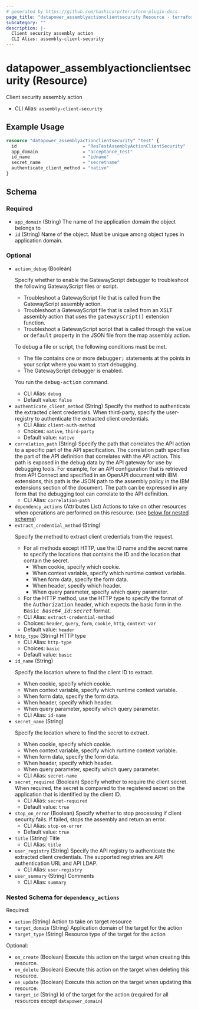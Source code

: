 ```yaml
---
# generated by https://github.com/hashicorp/terraform-plugin-docs
page_title: "datapower_assemblyactionclientsecurity Resource - terraform-provider-datapower"
subcategory: ""
description: |-
  Client security assembly action
  CLI Alias: assembly-client-security
---
```


# datapower_assemblyactionclientsecurity (Resource)

Client security assembly action
  - CLI Alias: `assembly-client-security`

## Example Usage

```terraform
resource "datapower_assemblyactionclientsecurity" "test" {
  id                         = "ResTestAssemblyActionClientSecurity"
  app_domain                 = "acceptance_test"
  id_name                    = "idname"
  secret_name                = "secretname"
  authenticate_client_method = "native"
}
```

<!-- schema generated by tfplugindocs -->
## Schema

### Required

- `app_domain` (String) The name of the application domain the object belongs to
- `id` (String) Name of the object. Must be unique among object types in application domain.

### Optional

- `action_debug` (Boolean) <p>Specify whether to enable the GatewayScript debugger to troubleshoot the following GatewayScript files or script.</p><ul><li>Troubleshoot a GatewayScript file that is called from the GatewayScript assembly action.</li><li>Troubleshoot a GatewayScript file that is called from an XSLT assembly action that uses the <tt>gatewayscript()</tt> extension function.</li><li>Troubleshoot a GatewayScript script that is called through the <tt>value</tt> or <tt>default</tt> property in the JSON file from the map assembly action.</li></ul><p>To debug a file or script, the following conditions must be met.</p><ul><li>The file contains one or more <tt>debugger;</tt> statements at the points in your script where you want to start debugging.</li><li>The GatewayScript debugger is enabled.</li></ul><p>You run the <tt>debug-action</tt> command.</p>
  - CLI Alias: `debug`
  - Default value: `false`
- `authenticate_client_method` (String) Specify the method to authenticate the extracted client credentials. When third-party, specify the user-registry to authenticate the extracted client credentials.
  - CLI Alias: `client-auth-method`
  - Choices: `native`, `third-party`
  - Default value: `native`
- `correlation_path` (String) Specify the path that correlates the API action to a specific part of the API specification. The correlation path specifies the part of the API definition that correlates with the API action. This path is exposed in the debug data by the API gateway for use by debugging tools. For example, for an API configuration that is retrieved from API Connect and specified in an OpenAPI document with IBM extensions, this path is the JSON path to the assembly policy in the IBM extensions section of the document. The path can be expressed in any form that the debugging tool can correlate to the API definition.
  - CLI Alias: `correlation-path`
- `dependency_actions` (Attributes List) Actions to take on other resources when operations are performed on this resource. (see [below for nested schema](#nestedatt--dependency_actions))
- `extract_credential_method` (String) <p>Specify the method to extract client credentials from the request.</p><ul><li>For all methods except HTTP, use the ID name and the secret name to specify the locations that contains the ID and the location that contain the secret. <ul><li>When cookie, specify which cookie.</li><li>When context variable, specify which runtime context variable.</li><li>When form data, specify the form data.</li><li>When header, specify which header.</li><li>When query parameter, specify which query parameter.</li></ul></li><li>For the HTTP method, use the HTTP type to specify the format of the <tt>Authorization</tt> header, which expects the basic form in the <tt>Basic <i>base64_id:secret</i></tt> format.</li></ul>
  - CLI Alias: `extract-credential-method`
  - Choices: `header`, `query`, `form`, `cookie`, `http`, `context-var`
  - Default value: `header`
- `http_type` (String) HTTP type
  - CLI Alias: `http-type`
  - Choices: `basic`
  - Default value: `basic`
- `id_name` (String) <p>Specify the location where to find the client ID to extract.</p><ul><li>When cookie, specify which cookie.</li><li>When context variable, specify which runtime context variable.</li><li>When form data, specify the form data.</li><li>When header, specify which header.</li><li>When query parameter, specify which query parameter.</li></ul>
  - CLI Alias: `id-name`
- `secret_name` (String) <p>Specify the location where to find the secret to extract.</p><ul><li>When cookie, specify which cookie.</li><li>When context variable, specify which runtime context variable.</li><li>When form data, specify the form data.</li><li>When header, specify which header.</li><li>When query parameter, specify which query parameter.</li></ul>
  - CLI Alias: `secret-name`
- `secret_required` (Boolean) Specify whether to require the client secret. When required, the secret is compared to the registered secret on the application that is identified by the client ID.
  - CLI Alias: `secret-required`
  - Default value: `true`
- `stop_on_error` (Boolean) Specify whether to stop processing if client security fails. If failed, stops the assembly and return an error.
  - CLI Alias: `stop-on-error`
  - Default value: `true`
- `title` (String) Title
  - CLI Alias: `title`
- `user_registry` (String) Specify the API registry to authenticate the extracted client credentials. The supported registries are API authentication URL and API LDAP.
  - CLI Alias: `user-registry`
- `user_summary` (String) Comments
  - CLI Alias: `summary`

<a id="nestedatt--dependency_actions"></a>
### Nested Schema for `dependency_actions`

Required:

- `action` (String) Action to take on target resource
- `target_domain` (String) Application domain of the target for the action
- `target_type` (String) Resource type of the target for the action

Optional:

- `on_create` (Boolean) Execute this action on the target when creating this resource.
- `on_delete` (Boolean) Execute this action on the target when deleting this resource.
- `on_update` (Boolean) Execute this action on the target when updating this resource.
- `target_id` (String) Id of the target for the action (required for all resources except `datapower_domain`)
